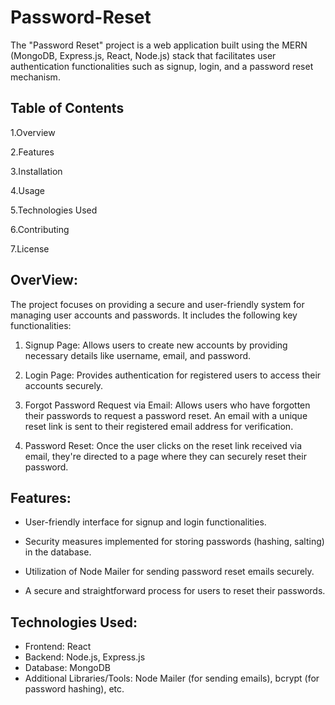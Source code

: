 # Password-Reset

The "Password Reset" project is a web application built using the MERN (MongoDB, Express.js, React, Node.js) stack that facilitates user authentication functionalities such as signup, login, and a password reset mechanism.
## Table of Contents

1.Overview

2.Features

3.Installation

4.Usage

5.Technologies Used

6.Contributing

7.License
## OverView:

The project focuses on providing a secure and user-friendly system for managing user accounts and passwords. It includes the following key functionalities:

1. Signup Page: Allows users to create new accounts by providing necessary details like username, email, and password.

2. Login Page: Provides authentication for registered users to access their accounts securely.

3. Forgot Password Request via Email: Allows users who have forgotten their passwords to request a password reset. An email with a unique reset link is sent to their registered email address for verification.

4. Password Reset: Once the user clicks on the reset link received via email, they're directed to a page where they can securely reset their password.
## Features:

* User-friendly interface for signup and login functionalities.

* Security measures implemented for storing passwords (hashing, salting) in the database.

* Utilization of Node Mailer for sending password reset emails securely.

* A secure and straightforward process for users to reset their passwords.
## Technologies Used:

* Frontend: React
* Backend: Node.js, Express.js
* Database: MongoDB
* Additional Libraries/Tools: Node Mailer (for sending emails), bcrypt (for password hashing), etc.
